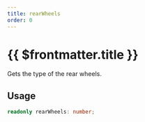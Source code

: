 ```yaml
---
title: rearWheels
order: 0
---
```


# {{ $frontmatter.title }}

Gets the type of the rear wheels.

## Usage

```ts
readonly rearWheels: number;
```
